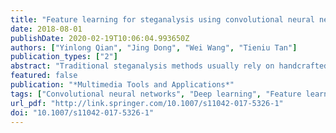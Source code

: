 ```yaml
---
title: "Feature learning for steganalysis using convolutional neural networks"
date: 2018-08-01
publishDate: 2020-02-19T10:06:04.993650Z
authors: ["Yinlong Qian", "Jing Dong", "Wei Wang", "Tieniu Tan"]
publication_types: ["2"]
abstract: "Traditional steganalysis methods usually rely on handcrafted features. However, with the rapid development of advanced steganography, manual design of complex features has become increasingly difficult. In this paper, we propose a new paradigm for steganalysis based on the concept of feature learning. In our method, Convolutional Neural Network (CNN) is used to automatically learn features for steganalysis. To make CNN work better for steganalysis, we incorporate domain knowledge of steganalysis (i.e. enhancing stego noise and exploiting nearby dependencies) when designing the CNN architectures. We further propose to use model combination to boost the performance of CNN based method. Additionally, a cropping strategy is proposed to enable the CNN based model to deal with arbitrary input image sizes. We demonstrate the effectiveness of the proposed method against state-of-the-art spatial domain steganographic algorithms such as HUGO, WOW, S-UNIWARD, MiPOD, and HILL-CMD. To help understand the learned features from CNN, we provide visualizations of the learned filters and feature maps. Finally, we also provide quantitative analysis of the learned features from convolutional layers."
featured: false
publication: "*Multimedia Tools and Applications*"
tags: ["Convolutional neural networks", "Deep learning", "Feature learning", "Steganalysis", "Steganography"]
url_pdf: "http://link.springer.com/10.1007/s11042-017-5326-1"
doi: "10.1007/s11042-017-5326-1"
---
```


